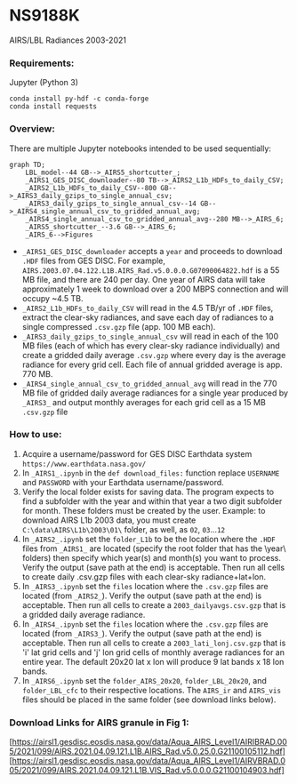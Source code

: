 # NS9188K
AIRS/LBL Radiances 2003-2021

### Requirements:
Jupyter (Python 3)
```
conda install py-hdf -c conda-forge
conda install requests
```

### Overview:
There are multiple Jupyter notebooks intended to be used sequentially:
```mermaid
graph TD;
    LBL_model--44 GB-->_AIRS5_shortcutter_;
    _AIRS1_GES_DISC_downloader--80 TB-->_AIRS2_L1b_HDFs_to_daily_CSV;
    _AIRS2_L1b_HDFs_to_daily_CSV--800 GB-->_AIRS3_daily_gzips_to_single_annual_csv;
    _AIRS3_daily_gzips_to_single_annual_csv--14 GB-->_AIRS4_single_annual_csv_to_gridded_annual_avg;
    _AIRS4_single_annual_csv_to_gridded_annual_avg--280 MB-->_AIRS_6;
    _AIRS5_shortcutter_--3.6 GB-->_AIRS_6;
    _AIRS_6-->Figures

```
 - `_AIRS1_GES_DISC_downloader` accepts a `year` and proceeds to download `.HDF` files from GES DISC. For example, `AIRS.2003.07.04.122.L1B.AIRS_Rad.v5.0.0.0.G07090064822.hdf` is a 55 MB file, and there are 240 per day. One year of AIRS data will take approximately 1 week to download over a 200 MBPS connection and will occupy ~4.5 TB.
 - `_AIRS2_L1b_HDFs_to_daily_CSV` will read in the 4.5 TB/yr of `.HDF` files, extract the clear-sky radiances, and save each day of radiances to a single compressed `.csv.gzp` file (app. 100 MB each).
 - `_AIRS3_daily_gzips_to_single_annual_csv` will read in each of the 100 MB files (each of which has every clear-sky radiance individually) and create a gridded daily average `.csv.gzp` where every day is the average radiance for every grid cell. Each file of annual gridded average is app. 770 MB.
 - `_AIRS4_single_annual_csv_to_gridded_annual_avg` will read in the 770 MB file of gridded daily average radiances for a single year produced by `_AIRS3_` and output monthly averages for each grid cell as a 15 MB `.csv.gzp` file


### How to use:
1. Acquire a username/password for GES DISC Earthdata system `https://www.earthdata.nasa.gov/`
2. In `_AIRS1_.ipynb` in the `def download_files:` function replace `USERNAME` and `PASSWORD` with your Earthdata username/password.
3. Verify the local folder exists for saving data. The program expects to find a subfolder with the year and within that year a two digit subfolder for month. These folders must be created by the user. Example: to download AIRS L1b 2003 data, you must create `C:\data\AIRS\L1b\2003\01\` folder, as well, as `02`, `03`...`12`
4. In `_AIRS2_.ipynb` set the `folder_L1b` to be the location where the `.HDF` files from `_AIRS1_` are located (specify the root folder that has the \year\ folders) then specify which year(s) and month(s) you want to process. Verify the output (save path at the end) is acceptable. Then run all cells to create daily .csv.gzp files with each clear-sky radiance+lat+lon.
5. In `_AIRS3_.ipynb` set the `files` location where the `.csv.gzp` files are located (from `_AIRS2_`). Verify the output (save path at the end) is acceptable. Then run all cells to create a `2003_dailyavgs.csv.gzp` that is a gridded daily average radiance.
6. In `_AIRS4_.ipynb` set the `files` location where the `.csv.gzp` files are located (from `_AIRS3_`). Verify the output (save path at the end) is acceptable. Then run all cells to create a `2003_lati_lonj.csv.gzp` that is 'i' lat grid cells and 'j' lon grid cells of monthly average radiances for an entire year. The default 20x20 lat x lon will produce 9 lat bands x 18 lon bands.
7. In `_AIRS6_.ipynb` set the `folder_AIRS_20x20`, `folder_LBL_20x20`, and `folder_LBL_cfc` to their respective locations. The `AIRS_ir` and `AIRS_vis` files should be placed in the same folder (see download links below). 

### Download Links for AIRS granule in Fig 1:
[https://airsl1.gesdisc.eosdis.nasa.gov/data/Aqua_AIRS_Level1/AIRIBRAD.005/2021/099/AIRS.2021.04.09.121.L1B.AIRS_Rad.v5.0.25.0.G21100105112.hdf]
[https://airsl1.gesdisc.eosdis.nasa.gov/data/Aqua_AIRS_Level1/AIRVBRAD.005/2021/099/AIRS.2021.04.09.121.L1B.VIS_Rad.v5.0.0.0.G21100104903.hdf]
